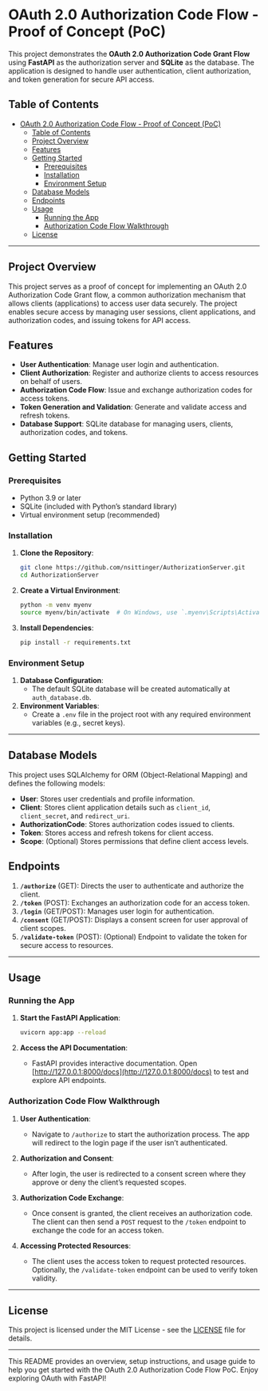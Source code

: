 # OAuth 2.0 Authorization Code Flow - Proof of Concept (PoC)

This project demonstrates the **OAuth 2.0 Authorization Code Grant Flow** using **FastAPI** as the authorization server and **SQLite** as the database. The application is designed to handle user authentication, client authorization, and token generation for secure API access.

## Table of Contents

- [OAuth 2.0 Authorization Code Flow - Proof of Concept (PoC)](#oauth-20-authorization-code-flow---proof-of-concept-poc)
  - [Table of Contents](#table-of-contents)
  - [Project Overview](#project-overview)
  - [Features](#features)
  - [Getting Started](#getting-started)
    - [Prerequisites](#prerequisites)
    - [Installation](#installation)
    - [Environment Setup](#environment-setup)
  - [Database Models](#database-models)
  - [Endpoints](#endpoints)
  - [Usage](#usage)
    - [Running the App](#running-the-app)
    - [Authorization Code Flow Walkthrough](#authorization-code-flow-walkthrough)
  - [License](#license)

---

## Project Overview

This project serves as a proof of concept for implementing an OAuth 2.0 Authorization Code Grant flow, a common authorization mechanism that allows clients (applications) to access user data securely. The project enables secure access by managing user sessions, client applications, and authorization codes, and issuing tokens for API access.

## Features

- **User Authentication**: Manage user login and authentication.
- **Client Authorization**: Register and authorize clients to access resources on behalf of users.
- **Authorization Code Flow**: Issue and exchange authorization codes for access tokens.
- **Token Generation and Validation**: Generate and validate access and refresh tokens.
- **Database Support**: SQLite database for managing users, clients, authorization codes, and tokens.

## Getting Started

### Prerequisites

- Python 3.9 or later
- SQLite (included with Python’s standard library)
- Virtual environment setup (recommended)

### Installation

1. **Clone the Repository**:

   ```bash
   git clone https://github.com/nsittinger/AuthorizationServer.git
   cd AuthorizationServer
   ```

2. **Create a Virtual Environment**:

   ```bash
   python -m venv myenv
   source myenv/bin/activate  # On Windows, use `.myenv\Scripts\Activate`
   ```

3. **Install Dependencies**:
   ```bash
   pip install -r requirements.txt
   ```

### Environment Setup

1. **Database Configuration**:
   - The default SQLite database will be created automatically at `auth_database.db`.
2. **Environment Variables**:
   - Create a `.env` file in the project root with any required environment variables (e.g., secret keys).

---

## Database Models

This project uses SQLAlchemy for ORM (Object-Relational Mapping) and defines the following models:

- **User**: Stores user credentials and profile information.
- **Client**: Stores client application details such as `client_id`, `client_secret`, and `redirect_uri`.
- **AuthorizationCode**: Stores authorization codes issued to clients.
- **Token**: Stores access and refresh tokens for client access.
- **Scope**: (Optional) Stores permissions that define client access levels.

## Endpoints

1. **`/authorize`** (GET): Directs the user to authenticate and authorize the client.
2. **`/token`** (POST): Exchanges an authorization code for an access token.
3. **`/login`** (GET/POST): Manages user login for authentication.
4. **`/consent`** (GET/POST): Displays a consent screen for user approval of client scopes.
5. **`/validate-token`** (POST): (Optional) Endpoint to validate the token for secure access to resources.

---

## Usage

### Running the App

1. **Start the FastAPI Application**:

   ```bash
   uvicorn app:app --reload
   ```

2. **Access the API Documentation**:
   - FastAPI provides interactive documentation. Open [http://127.0.0.1:8000/docs](http://127.0.0.1:8000/docs) to test and explore API endpoints.

### Authorization Code Flow Walkthrough

1. **User Authentication**:

   - Navigate to `/authorize` to start the authorization process. The app will redirect to the login page if the user isn’t authenticated.

2. **Authorization and Consent**:

   - After login, the user is redirected to a consent screen where they approve or deny the client’s requested scopes.

3. **Authorization Code Exchange**:

   - Once consent is granted, the client receives an authorization code. The client can then send a `POST` request to the `/token` endpoint to exchange the code for an access token.

4. **Accessing Protected Resources**:
   - The client uses the access token to request protected resources. Optionally, the `/validate-token` endpoint can be used to verify token validity.

---

## License

This project is licensed under the MIT License - see the [LICENSE](LICENSE) file for details.

---

This README provides an overview, setup instructions, and usage guide to help you get started with the OAuth 2.0 Authorization Code Flow PoC. Enjoy exploring OAuth with FastAPI!
